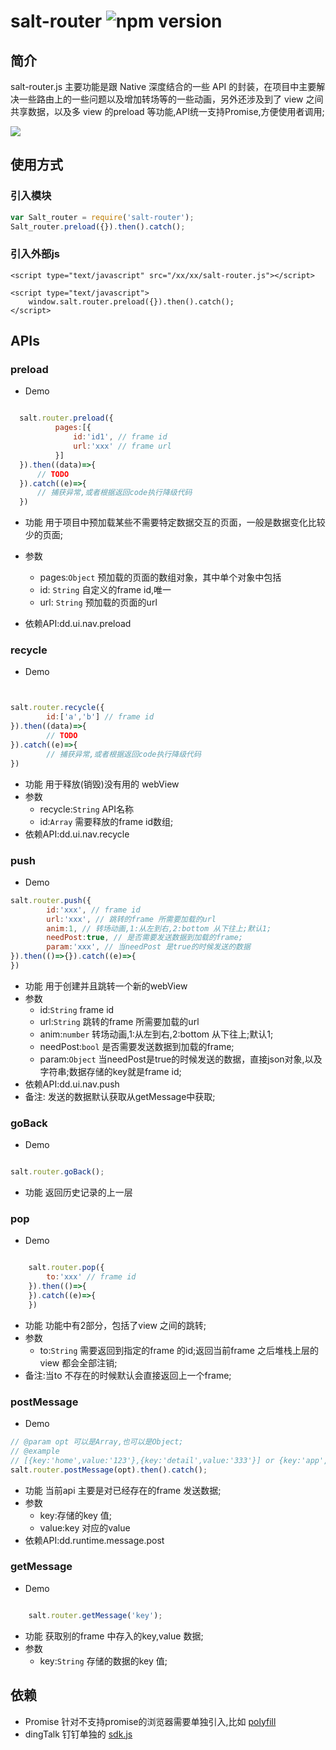 # salt-router ![npm version](https://img.shields.io/npm/v/salt-router.svg?style=flat)
## 简介
salt-router.js 主要功能是跟 Native 深度结合的一些 API 的封装，在项目中主要解决一些路由上的一些问题以及增加转场等的一些动画，另外还涉及到了 view 之间共享数据，以及多 view 的preload 等功能,API统一支持Promise,方便使用者调用;

![](https://static.dingtalk.com/media/lAHOTX2Ie80CmM0BdA_372_664.gif)

## 使用方式
### 引入模块
```js
var Salt_router = require('salt-router');
Salt_router.preload({}).then().catch();
```

### 引入外部js
```
<script type="text/javascript" src="/xx/xx/salt-router.js"></script>

<script type="text/javascript">
    window.salt.router.preload({}).then().catch();
</script>

```

## APIs

### preload
 * Demo
 
  ```js
 
    salt.router.preload({
            pages:[{
                id:'id1', // frame id
                url:'xxx' // frame url
            }] 
    }).then((data)=>{
        // TODO 
    }).catch((e)=>{
        // 捕获异常,或者根据返回code执行降级代码
    })
 
  ```
 
 * 功能
        用于项目中预加载某些不需要特定数据交互的页面，一般是数据变化比较少的页面;
 * 参数
     * pages:`Object` 预加载的页面的数组对象，其中单个对象中包括
      * id: `String` 自定义的frame id,唯一
      * url: `String` 预加载的页面的url
 
 * 依赖API:dd.ui.nav.preload

 
### recycle
* Demo

```js


salt.router.recycle({
        id:['a','b'] // frame id
}).then((data)=>{
        // TODO
}).catch((e)=>{
        // 捕获异常,或者根据返回code执行降级代码
})

``` 

* 功能
        用于释放(销毁)没有用的 webView
* 参数 
    * recycle:`String` API名称
    * id:`Array` 需要释放的frame id数组;
* 依赖API:dd.ui.nav.recycle


### push
* Demo

```js
salt.router.push({
        id:'xxx', // frame id 
        url:'xxx', // 跳转的frame 所需要加载的url
        anim:1, // 转场动画,1:从左到右,2:bottom 从下往上;默认1;
        needPost:true, // 是否需要发送数据到加载的frame; 
        param:'xxx', // 当needPost 是true的时候发送的数据
}).then(()=>{}).catch((e)=>{
})

```
* 功能
        用于创建并且跳转一个新的webView
* 参数
    * id:`String` frame id
    * url:`String` 跳转的frame 所需要加载的url
    * anim:`number` 转场动画,1:从左到右,2:bottom 从下往上;默认1;
    * needPost:`bool` 是否需要发送数据到加载的frame;
    * param:`Object` 当needPost是true的时候发送的数据，直接json对象,以及字符串;数据存储的key就是frame id;
* 依赖API:dd.ui.nav.push
* 备注: 发送的数据默认获取从getMessage中获取;

    
### goBack
* Demo

```js

salt.router.goBack();

```
* 功能
    返回历史记录的上一层
    
    
    
### pop
* Demo

```js

    salt.router.pop({
        to:'xxx' // frame id 
    }).then(()=>{
    }).catch((e)=>{
    })

```
* 功能
    功能中有2部分，包括了view 之间的跳转;
* 参数
    * to:`String` 需要返回到指定的frame 的id;返回当前frame 之后堆栈上层的view 都会全部注销;
* 备注:当to 不存在的时候默认会直接返回上一个frame;

### postMessage
* Demo

```js
// @param opt 可以是Array,也可以是Object;
// @example
// [{key:'home',value:'123'},{key:'detail',value:'333'}] or {key:'app',value:'111'} 
salt.router.postMessage(opt).then().catch();

```
* 功能
    当前api 主要是对已经存在的frame 发送数据;
* 参数
    * key:存储的key 值;
    * value:key 对应的value
* 依赖API:dd.runtime.message.post


### getMessage
* Demo

```js

    salt.router.getMessage('key');

```
* 功能
    获取别的frame 中存入的key,value 数据;
* 参数
    * key:`String` 存储的数据的key 值;


## 依赖
* Promise 针对不支持promise的浏览器需要单独引入,比如 [polyfill](https://github.com/inexorabletash/polyfill)
* dingTalk 钉钉单独的 [sdk.js](http://g.alicdn.com/ilw/ding/0.9.9/scripts/dingtalk.js) 








